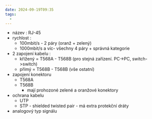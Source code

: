 ```yaml
---
date: 2024-09-19T09:35
tags:
  - 
---
```

- název : RJ-45
- rychlost :
	- 100mbit/s - 2 páry (oranž + zelený)
	- 1000mbit/s a víc-   všechny 4 páry + správná kategorie
- 2 zapojení kabelu :
	- křížený = T568A - T568B (pro stejná zařízení. PC->PC, switch->switch)
	- přímý   = T568B - T568B (vše ostatní)
- zapojení konektoru
	- T568A
	- T568B
		- mají prohozoné zelené a oranžové konektory 
- ochrana kabelu
	- UTP
	- STP - shielded twisted pair - má extra protekční dráty
- analogový typ signálu